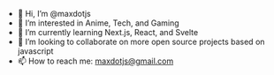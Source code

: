 - 👋 Hi, I’m @maxdotjs
- 👀 I’m interested in Anime, Tech, and Gaming
- 🌱 I’m currently learning Next.js, React, and Svelte
- 💞️ I’m looking to collaborate on more open source projects based on javascript
- 📫 How to reach me: maxdotjs@gmail.com 
